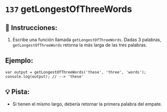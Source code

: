 # `137` getLongestOfThreeWords

## 📝 Instrucciones:

1. Escribe una función llamada `getLongestOfThreeWords`. Dadas 3 palabras, `getLongestOfThreeWords` retorna la más larga de las tres palabras.

## Ejemplo:

```Js
var output = getLongestOfThreeWords('these', 'three', 'words');
console.log(output); // --> 'these'
```

## 💡 Pista:

+ Si tienen el mismo largo, debería retornar la primera palabra del empate.